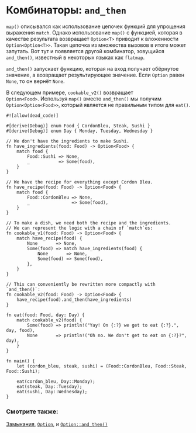 # Комбинаторы: `and_then`

`map()` описывался как использование цепочек 
функций для упрощения выражения `match`.
Однако использование `map()` с функцией, которая в 
качестве результата возвращает `Option<T>` 
приводит к вложенности `Option<Option<T>>`. Такая цепочка из множества вызовов в итоге может 
запутать. Вот тут и появляется другой комбинатор, зовущийся 
`and_then()`, известный в некоторых языках как 
`flatmap`.

`and_then()` запускает функцию, которая на вход получает обёрнутое значение, а возвращает результирующее 
значение. Если `Option` равен `None`, то 
он вернёт `None`.

В следующем примере, `cookable_v2()` возвращает  
`Option<Food>`. Используя `map()` 
вместо `and_then()` мы получим 
`Option<Option<Food>>`, который является 
не правильным типом для `eat()`.

```rust,editable
#![allow(dead_code)]

#[derive(Debug)] enum Food { CordonBleu, Steak, Sushi }
#[derive(Debug)] enum Day { Monday, Tuesday, Wednesday }

// We don't have the ingredients to make Sushi.
fn have_ingredients(food: Food) -> Option<Food> {
    match food {
        Food::Sushi => None,
        _           => Some(food),
    }
}

// We have the recipe for everything except Cordon Bleu.
fn have_recipe(food: Food) -> Option<Food> {
    match food {
        Food::CordonBleu => None,
        _                => Some(food),
    }
}

// To make a dish, we need both the recipe and the ingredients.
// We can represent the logic with a chain of `match`es:
fn cookable_v1(food: Food) -> Option<Food> {
    match have_recipe(food) {
        None       => None,
        Some(food) => match have_ingredients(food) {
            None       => None,
            Some(food) => Some(food),
        },
    }
}

// This can conveniently be rewritten more compactly with `and_then()`:
fn cookable_v2(food: Food) -> Option<Food> {
    have_recipe(food).and_then(have_ingredients)
}

fn eat(food: Food, day: Day) {
    match cookable_v2(food) {
        Some(food) => println!("Yay! On {:?} we get to eat {:?}.", day, food),
        None       => println!("Oh no. We don't get to eat on {:?}?", day),
    }
}

fn main() {
    let (cordon_bleu, steak, sushi) = (Food::CordonBleu, Food::Steak, Food::Sushi);

    eat(cordon_bleu, Day::Monday);
    eat(steak, Day::Tuesday);
    eat(sushi, Day::Wednesday);
}
```

### Смотрите также:

[Замыкания](../../fn/closures.md), [`Option`](https://doc.rust-lang.org/std/option/enum.Option.html), и [`Option::and_then()`](https://doc.rust-lang.org/std/option/enum.Option.html#method.and_then)

